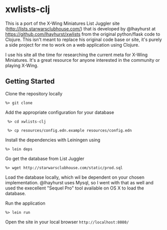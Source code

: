 # xwlists-clj

This is a port of the X-Wing Miniatures List Juggler site (http://lists.starwarsclubhouse.com/)
that is developed by @lhayhurst at https://github.com/lhayhurst/xwlists from the original
python/flask code to Clojure. This isn't meant to replace his original code base or site, it's
purely a side project for me to work on a web application using Clojure.

I use his site all the time for researching the current meta for X-Wing Miniatures.  It's a great
resource for anyone interested in the community or playing X-Wing.

## Getting Started
Clone the repository locally

```%> git clone ```

Add the appropriate configuration for your database

``` %> cd xwlists-clj```

``` %> cp resources/config.edn.example resources/config.edn```

Install the dependencies with Leiningen using

```%> lein deps```

Go get the database from List Juggler

```%> wget http://starwarsclubhouse.com/static/prod.sql```

Load the database locally, which wil be dependent on your chosen implementation.
@lhayhurst uses Mysql, so I went with that as well and used the execellent "Sequel Pro"
tool available on OS X to load the database.

Run the application

```%> lein run```

Open the site in your local browser ```http://localhost:8080/```
